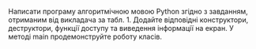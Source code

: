 Написати програму алгоритмічною мовою Python згідно з завданням, отриманим від викладача за табл. 1. Додайте відповідні конструктори, деструктори, функції доступу та виведення інформації на екран. У методі main продемонструйте роботу класів.
